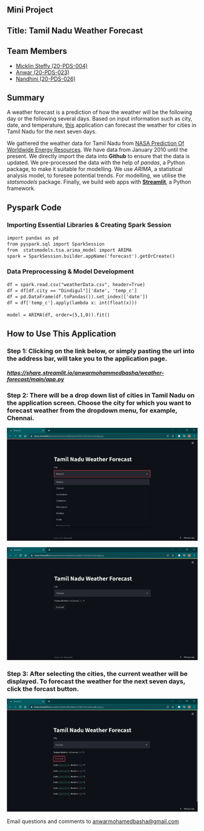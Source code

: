 ## Mini Project 

## Title: Tamil Nadu Weather Forecast

## Team Members

 * [Micklin Steffy (20-PDS-004)](https://www.linkedin.com/in/micklinsteffyl/)
 * [Anwar (20-PDS-023)](https://www.linkedin.com/in/anwarmohamedbasha/)
 * [Nandhini (20-PDS-026)](https://www.linkedin.com/in/nandhini-p-b18aab1b4/)

## Summary

A weather forecast is a prediction of how the weather will be the following day or the following several days. Based on input information such as city, date, and temperature, [this](https://share.streamlit.io/anwarmohammedbasha/weather-forecast/main/app.py) application can forecast the weather for cities in Tamil Nadu for the next seven days.  

We gathered the weather data for Tamil Nadu from [NASA Prediction Of Worldwide Energy Resources](https://power.larc.nasa.gov/). We have data from January 2010 until the present. We directly import the data into **Github** to ensure that the data is updated. We pre-processed the data with the help of *pandas*, a Python package, to make it suitable for modelling. We use *ARIMA*, a statistical analysis model, to foresee potential trends. For modelling, we utilise the *statsmodels* package. Finally, we build web apps with [**Streamlit**](https://streamlit.io/), a Python framework.

## Pyspark Code

### Importing Essential Libraries & Creating Spark Session

```
import pandas as pd
from pyspark.sql import SparkSession
from  statsmodels.tsa.arima_model import ARIMA
spark = SparkSession.builder.appName('forecast').getOrCreate()
```

### Data Preprocessing & Model Development
```
df = spark.read.csv("weatherData.csv", header=True)
df = df[df.city == "Dindigul"]['date', 'temp_c']
df = pd.DataFrame(df.toPandas()).set_index(['date'])
df = df['temp_c'].apply(lambda x: int(float(x)))

model = ARIMA(df, order=(5,1,0)).fit()
```

## How to Use This Application

### Step 1: Clicking on the link below, or simply pasting the url into the address bar, will take you to the application page.
##### https://share.streamlit.io/anwarmohammedbasha/weather-forecast/main/app.py

### Step 2: There will be a drop down list of cities in Tamil Nadu on the application screen. Choose the city for which you want to forecast weather from the dropdown menu, for example, Chennai.
![Screenshot](/images/Screenshot1.png)

![Screenshot](/images/Screenshot2.png)

### Step 3: After selecting the cities, the current weather will be displayed. To forecast the weather for the next seven days, click the forcast button.
![Screenshot](/images/Screenshot3.png)

Email questions and comments to anwarmohamedbasha@gmail.com
